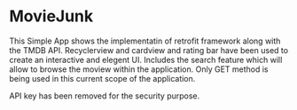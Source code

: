 # MovieJunk

This Simple App shows the implementatin of retrofit framework along with the TMDB API.
Recyclerview and cardview and rating bar have been used to create an interactive and elegent UI.
Includes the search feature which will allow to browse the moview within the application.
Only GET method is being used in this current scope of the application.

API key has been removed for the security purpose.
